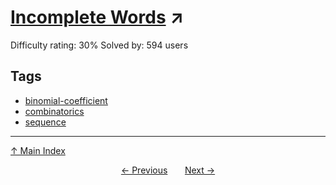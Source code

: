 # [Incomplete Words](https://projecteuler.net/problem=657) ↗️

Difficulty rating: 30%
Solved by: 594 users
## Tags

- [binomial-coefficient](../tags/binomial-coefficient.md)
- [combinatorics](../tags/combinatorics.md)
- [sequence](../tags/sequence.md)



---

[↑ Main Index](../README.md)


<div align=center><a href='656.md'>← Previous</a> &nbsp;&nbsp; &nbsp;&nbsp;  <a href='658.md'>Next →</a></div>
